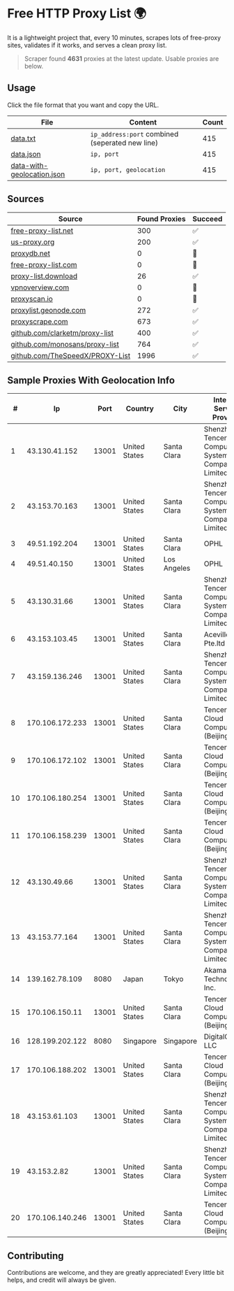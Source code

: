 
# Free HTTP Proxy List 🌍

It is a lightweight project that, every 10 minutes, scrapes lots of free-proxy sites, validates if it works, and serves a clean proxy list.


> Scraper found **4631** proxies at the latest update. Usable proxies are below.

## Usage

Click the file format that you want and copy the URL.


|File|Content|Count|
|----|-------|-----|
|[data.txt](https://raw.githubusercontent.com/themiralay/Proxy-List-World/master/data.txt)|`ip_address:port` combined (seperated new line)|415|
|[data.json](https://raw.githubusercontent.com/themiralay/Proxy-List-World/master/data.json)|`ip, port`|415|
|[data-with-geolocation.json](https://raw.githubusercontent.com/themiralay/Proxy-List-World/master/data-with-geolocation.json)|`ip, port, geolocation`|415|

## Sources

|Source|Found Proxies|Succeed|
|------|-------------|-------|
|[free-proxy-list.net](https://free-proxy-list.net)|300|✅|
|[us-proxy.org](https://www.us-proxy.org)|200|✅|
|[proxydb.net](http://proxydb.net)|0|🚫|
|[free-proxy-list.com](https://free-proxy-list.com/?page=&port=&type%5B%5D=http&type%5B%5D=https&up_time=0&search=Search)|0|🚫|
|[proxy-list.download](https://www.proxy-list.download/HTTP)|26|✅|
|[vpnoverview.com](https://vpnoverview.com/privacy/anonymous-browsing/free-proxy-servers)|0|🚫|
|[proxyscan.io](https://www.proxyscan.io)|0|🚫|
|[proxylist.geonode.com](https://proxylist.geonode.com/api/proxy-list?limit=300&page=1&sort_by=lastChecked&sort_type=desc&protocols=http,https)|272|✅|
|[proxyscrape.com](https://api.proxyscrape.com/v2/?request=displayproxies&protocol=http&timeout=10000&country=all&ssl=all&anonymity=all)|673|✅|
|[github.com/clarketm/proxy-list](https://raw.githubusercontent.com/clarketm/proxy-list/master/proxy-list-raw.txt)|400|✅|
|[github.com/monosans/proxy-list](https://raw.githubusercontent.com/monosans/proxy-list/main/proxies/http.txt)|764|✅|
|[github.com/TheSpeedX/PROXY-List](https://raw.githubusercontent.com/TheSpeedX/PROXY-List/master/http.txt)|1996|✅|


## Sample Proxies With Geolocation Info

|#|Ip|Port|Country|City|Internet Service Provider|
|-|--|----|-------|----|-------------------------|
|1|43.130.41.152|13001|United States|Santa Clara|Shenzhen Tencent Computer Systems Company Limited|
|2|43.153.70.163|13001|United States|Santa Clara|Shenzhen Tencent Computer Systems Company Limited|
|3|49.51.192.204|13001|United States|Santa Clara|OPHL|
|4|49.51.40.150|13001|United States|Los Angeles|OPHL|
|5|43.130.31.66|13001|United States|Santa Clara|Shenzhen Tencent Computer Systems Company Limited|
|6|43.153.103.45|13001|United States|Santa Clara|Aceville Pte.ltd|
|7|43.159.136.246|13001|United States|Santa Clara|Shenzhen Tencent Computer Systems Company Limited|
|8|170.106.172.233|13001|United States|Santa Clara|Tencent Cloud Computing (Beijing) Co|
|9|170.106.172.102|13001|United States|Santa Clara|Tencent Cloud Computing (Beijing) Co|
|10|170.106.180.254|13001|United States|Santa Clara|Tencent Cloud Computing (Beijing) Co|
|11|170.106.158.239|13001|United States|Santa Clara|Tencent Cloud Computing (Beijing) Co|
|12|43.130.49.66|13001|United States|Santa Clara|Shenzhen Tencent Computer Systems Company Limited|
|13|43.153.77.164|13001|United States|Santa Clara|Shenzhen Tencent Computer Systems Company Limited|
|14|139.162.78.109|8080|Japan|Tokyo|Akamai Technologies, Inc.|
|15|170.106.150.11|13001|United States|Santa Clara|Tencent Cloud Computing (Beijing) Co|
|16|128.199.202.122|8080|Singapore|Singapore|DigitalOcean, LLC|
|17|170.106.188.202|13001|United States|Santa Clara|Tencent Cloud Computing (Beijing) Co|
|18|43.153.61.103|13001|United States|Santa Clara|Shenzhen Tencent Computer Systems Company Limited|
|19|43.153.2.82|13001|United States|Santa Clara|Shenzhen Tencent Computer Systems Company Limited|
|20|170.106.140.246|13001|United States|Santa Clara|Tencent Cloud Computing (Beijing) Co|



## Contributing

Contributions are welcome, and they are greatly appreciated! Every
little bit helps, and credit will always be given.

